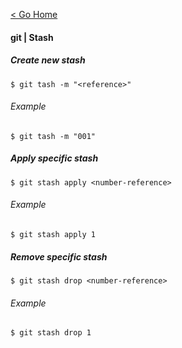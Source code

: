 [< Go Home](../README.md)

#### git | Stash

##### Create new stash
```
$ git tash -m "<reference>"
```
###### Example
```
$ git tash -m "001"
```

##### Apply specific stash
```
$ git stash apply <number-reference>
```
###### Example
```
$ git stash apply 1
```

##### Remove specific stash
```
$ git stash drop <number-reference>
```
###### Example
```
$ git stash drop 1
```
